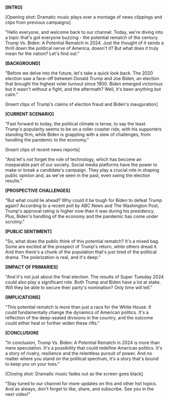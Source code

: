 **[INTRO]**

[Opening shot: Dramatic music plays over a montage of news clippings and clips from previous campaigns]

"Hello everyone, and welcome back to our channel. Today, we're diving into a topic that's got everyone buzzing - the potential rematch of the century. Trump Vs. Biden: A Potential Rematch in 2024. Just the thought of it sends a thrill down the political nerve of America, doesn't it? But what does it truly mean for the nation? Let's find out."

**[BACKGROUND]**

"Before we delve into the future, let's take a quick look back. The 2020 election saw a face-off between Donald Trump and Joe Biden, an election that brought the highest voter turnout since 1900. Biden emerged victorious but it wasn't without a fight, and the aftermath? Well, it's been anything but calm."

[Insert clips of Trump's claims of election fraud and Biden's inauguration]

**[CURRENT SCENARIO]**

"Fast forward to today, the political climate is tense, to say the least. Trump's popularity seems to be on a roller coaster ride, with his supporters standing firm, while Biden is grappling with a slew of challenges, from handling the pandemic to the economy."

[Insert clips of recent news reports]

"And let's not forget the role of technology, which has become an inseparable part of our society. Social media platforms have the power to make or break a candidate's campaign. They play a crucial role in shaping public opinion and, as we've seen in the past, even swing the election results."

**[PROSPECTIVE CHALLENGES]**

"But what could lie ahead? Why could it be tough for Biden to defeat Trump again? According to a recent poll by ABC News and The Washington Post, Trump's approval rating is higher now than it was during his presidency. Plus, Biden's handling of the economy and the pandemic has come under scrutiny."

**[PUBLIC SENTIMENT]**

"So, what does the public think of this potential rematch? It's a mixed bag. Some are excited at the prospect of Trump's return, while others dread it. And then there's a chunk of the population that's just tired of the political drama. The polarization is real, and it's deep."

**[IMPACT OF PRIMARIES]**

"And it's not just about the final election. The results of Super Tuesday 2024 could also play a significant role. Both Trump and Biden have a lot at stake. Will they be able to secure their party's nomination? Only time will tell."

**[IMPLICATIONS]**

"This potential rematch is more than just a race for the White House. It could fundamentally change the dynamics of American politics. It's a reflection of the deep-seated divisions in the country, and the outcome could either heal or further widen these rifts."

**[CONCLUSION]**

"In conclusion, Trump Vs. Biden: A Potential Rematch in 2024 is more than mere speculation. It's a possibility that could redefine American politics. It's a story of rivalry, resilience and the relentless pursuit of power. And no matter where you stand on the political spectrum, it's a story that's bound to keep you on your toes."

[Closing shot: Dramatic music fades out as the screen goes black]

"Stay tuned to our channel for more updates on this and other hot topics. And as always, don't forget to like, share, and subscribe. See you in the next video!"